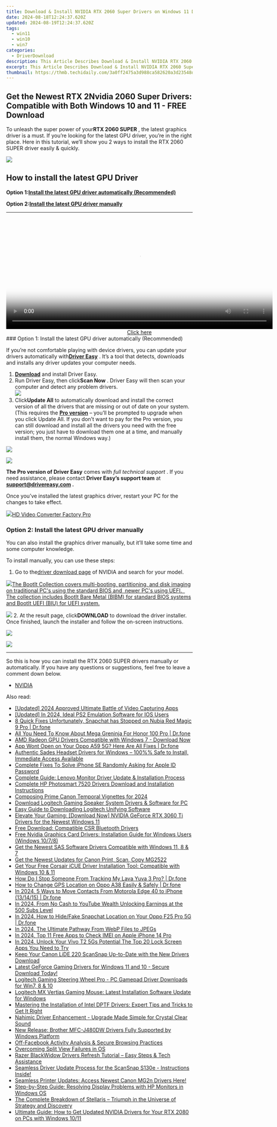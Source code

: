 ```yaml
---
title: Download & Install NVIDIA RTX 2060 Super Drivers on Windows 11 Devices
date: 2024-08-18T12:24:37.620Z
updated: 2024-08-19T12:24:37.620Z
tags:
  - win11
  - win10
  - win7
categories:
  - DriverDownload
description: This Article Describes Download & Install NVIDIA RTX 2060 Super Drivers on Windows 11 Devices
excerpt: This Article Describes Download & Install NVIDIA RTX 2060 Super Drivers on Windows 11 Devices
thumbnail: https://thmb.techidaily.com/3a0ff2475a3d988ca582620a3d23548d82c16dbdfb31f6e8194792291b9fef05.jpg
---
```


## Get the Newest RTX 2Nvidia 2060 Super Drivers: Compatible with Both Windows 10 and 11 - FREE Download

To unleash the super power of your**RTX 2060 SUPER** , the latest graphics driver is a must. If you’re looking for the latest GPU driver, you’re in the right place. Here in this tutorial, we’ll show you 2 ways to install the RTX 2060 SUPER driver easily & quickly.

<!-- affiliate ads begin -->
<a href="https://secure.2checkout.com/order/checkout.php?PRODS=3727260&QTY=1&AFFILIATE=108875&CART=1"><img src="http://www.aiseesoft.com/avangate/30p/banner.jpg" border="0"></a>
<!-- affiliate ads end -->
## How to install the latest GPU Driver

 **Option 1:[Install the latest GPU driver automatically (Recommended)](https://www.drivereasy.com/knowledge/rtx-2060-super-drivers-download-update-for-windows-10/#option1)**

 **Option 2:[Install the latest GPU driver manually](https://tools.techidaily.com/drivereasy/download/)**

---

<!-- affiliate ads begin -->
<span id="1993650">
					<video width="720" height="300" style="cursor:pointer"
           poster="//a.impactradius-go.com/display-clicktoplayimage/1993650.jpeg"
           onclick="if(!this.playClicked){this.play();this.setAttribute('controls',true);this.playClicked=true;}">
	   <source src="//a.impactradius-go.com/display-ad/22993-1993650">
	   <img src="//a.impactradius-go.com/display-clicktoplayimage/1993650.jpeg" style="border: none; height: 100%; width: 100%; object-fit: contain">
	</video>
	<div style="width:720px;text-align:center"><a href="javascript:window.open(decodeURIComponent('https%3A%2F%2Fhomestyler.sjv.io%2Fc%2F5597632%2F1993650%2F22993'), '_blank');void(0);">Click here</a></div>
</span>
<img height="0" width="0" src="https://imp.pxf.io/i/5597632/1993650/22993" style="position:absolute;visibility:hidden;" border="0" />
<!-- affiliate ads end -->
### Option 1: Install the latest GPU driver automatically (Recommended)

 If you’re not comfortable playing with device drivers, you can update your drivers automatically with[**Driver Easy**](https://tools.techidaily.com/drivereasy/download/) . It’s a tool that detects, downloads and installs any driver updates your computer needs.

1. **[Download](https://tools.techidaily.com/drivereasy/download/)**  and install Driver Easy.
2. Run Driver Easy, then click**Scan Now** . Driver Easy will then scan your computer and detect any problem drivers.  
![](https://images.drivereasy.com/wp-content/uploads/2020/11/Scan-now-1.jpg)
3. Click**Update All** to automatically download and install the correct version of all the drivers that are missing or out of date on your system.  
 (This requires the **[Pro version](https://tools.techidaily.com/drivereasy/download/)**  – you’ll be prompted to upgrade when you click Update All. If you don’t want to pay for the Pro version, you can still download and install all the drivers you need with the free version; you just have to download them one at a time, and manually install them, the normal Windows way.)  
<!-- affiliate ads begin -->
<a href="https://secure.2checkout.com/order/checkout.php?PRODS=45152835&QTY=1&AFFILIATE=108875&CART=1"><img src="https://download.terabyteunlimited.com/banners/ad_800x450_d.jpg" border="0"></a>
<!-- affiliate ads end -->
![](https://images.drivereasy.com/wp-content/uploads/2021/04/de-2060-super-update.jpg)

**The Pro version of Driver Easy** comes with _full technical support_ . If you need assistance, please contact **Driver Easy’s support team** at **[support@drivereasy.com](https://tools.techidaily.com/drivereasy/download/) .**

 Once you’ve installed the latest graphics driver, restart your PC for the changes to take effect.

<!-- affiliate ads begin -->
<a href="https://secure.2checkout.com/order/checkout.php?PRODS=4537546&QTY=1&AFFILIATE=108875&CART=1"><img src="https://secure.avangate.com/images/merchant/4b0a0290ad7df100b77e86839989a75e/products/7_copy_2_2_hdpro.png" border="0">HD Video Converter Factory Pro</a>
<!-- affiliate ads end -->
### Option 2: Install the latest GPU driver manually

 You can also install the graphics driver manually, but it’ll take some time and some computer knowledge.

To install manually, you can use these steps:

1. Go to the[driver download page](https://tools.techidaily.com/drivereasy/download/) of NVIDIA and search for your model.  
<!-- affiliate ads begin -->
<a href="https://secure.2checkout.com/order/checkout.php?PRODS=45152810&QTY=1&AFFILIATE=108875&CART=1"> <img src="https://secure.avangate.com/images/merchant/842ca578342915ccb8ae069595ba7233/products/copy_bootit-ss1_178x139.jpg" border="0">The BootIt Collection covers multi-booting, partitioning, and disk imaging on traditional PC's using the standard BIOS and  newer PC's using UEFI.   The collection includes BootIt Bare Metal (BIBM) for standard BIOS systems and BootIt UEFI (BIU) for UEFI system. 
</a>
<!-- affiliate ads end -->
![](https://images.drivereasy.com/wp-content/uploads/2021/04/2060-super-manually-1.jpg)
2. At the result page, click**DOWNLOAD** to download the driver installer. Once finished, launch the installer and follow the on-screen instructions.  
<!-- affiliate ads begin -->
<a href="https://shop.copernic.com/order/checkout.php?PRODS=41033095&QTY=1&AFFILIATE=108875&CART=1"><img src="https://secure.2checkout.com/images/merchant/8d30aa96e72440759f74bd2306c1fa3d/Copernic-2023-Affiliate-728x90-Advanced-3YR.png" border="0"></a>
<!-- affiliate ads end -->
![](https://images.drivereasy.com/wp-content/uploads/2021/04/2060-super-manually-2.jpg)

---

 So this is how you can install the RTX 2060 SUPER drivers manually or automatically. If you have any questions or suggestions, feel free to leave a comment down below.

* [NVIDIA](https://tools.techidaily.com/drivereasy/download/)

<ins class="adsbygoogle"
     style="display:block"
     data-ad-format="autorelaxed"
     data-ad-client="ca-pub-7571918770474297"
     data-ad-slot="1223367746"></ins>



<ins class="adsbygoogle"
     style="display:block"
     data-ad-client="ca-pub-7571918770474297"
     data-ad-slot="8358498916"
     data-ad-format="auto"
     data-full-width-responsive="true"></ins>

<span class="atpl-alsoreadstyle">Also read:</span>
<div><ul>
<li><a href="https://video-capture.techidaily.com/updated-2024-approved-ultimate-battle-of-video-capturing-apps/"><u>[Updated] 2024 Approved  Ultimate Battle of Video Capturing Apps</u></a></li>
<li><a href="https://screen-video-capture.techidaily.com/updated-in-2024-ideal-ps2-emulation-software-for-ios-users/"><u>[Updated] In 2024, Ideal PS2 Emulation Software for IOS Users</u></a></li>
<li><a href="https://howto.techidaily.com/8-quick-fixes-unfortunately-snapchat-has-stopped-on-nubia-red-magic-9-pro-drfone-by-drfone-fix-android-problems-fix-android-problems/"><u>8 Quick Fixes Unfortunately, Snapchat has Stopped on Nubia Red Magic 9 Pro | Dr.fone</u></a></li>
<li><a href="https://pokemon-go-android.techidaily.com/all-you-need-to-know-about-mega-greninja-for-honor-100-pro-drfone-by-drfone-virtual-android/"><u>All You Need To Know About Mega Greninja For Honor 100 Pro | Dr.fone</u></a></li>
<li><a href="https://win-amazing.techidaily.com/amd-radeon-gpu-drivers-compatible-with-windows-7-download-now/"><u>AMD Radeon GPU Drivers Compatible with Windows 7 - Download Now</u></a></li>
<li><a href="https://howto.techidaily.com/app-wont-open-on-your-oppo-a59-5g-here-are-all-fixes-drfone-by-drfone-fix-android-problems-fix-android-problems/"><u>App Wont Open on Your Oppo A59 5G? Here Are All Fixes | Dr.fone</u></a></li>
<li><a href="https://win-amazing.techidaily.com/authentic-sades-headset-drivers-for-windows-100-safe-to-install-immediate-access-available/"><u>Authentic Sades Headset Drivers for Windows – 100%% Safe to Install, Immediate Access Available</u></a></li>
<li><a href="https://ios-unlock.techidaily.com/complete-fixes-to-solve-iphone-se-randomly-asking-for-apple-id-password-by-drfone-ios/"><u>Complete Fixes To Solve iPhone SE Randomly Asking for Apple ID Password</u></a></li>
<li><a href="https://win-amazing.techidaily.com/complete-guide-lenovo-monitor-driver-update-and-installation-process/"><u>Complete Guide: Lenovo Monitor Driver Update & Installation Process</u></a></li>
<li><a href="https://hardware-help.techidaily.com/complete-hp-photosmart-7520-drivers-download-and-installation-instructions/"><u>Complete HP Photosmart 7520 Drivers Download and Installation Instructions</u></a></li>
<li><a href="https://extra-hints.techidaily.com/composing-prime-canon-temporal-vignettes-for-2024/"><u>Composing Prime Canon Temporal Vignettes for 2024</u></a></li>
<li><a href="https://win-amazing.techidaily.com/download-logitech-gaming-speaker-system-drivers-and-software-for-pc/"><u>Download Logitech Gaming Speaker System Drivers & Software for PC</u></a></li>
<li><a href="https://win-amazing.techidaily.com/easy-guide-to-downloading-logitech-unifying-software/"><u>Easy Guide to Downloading Logitech Unifying Software</u></a></li>
<li><a href="https://win-amazing.techidaily.com/elevate-your-gaming-download-now-nvidia-geforce-rtx-3060-ti-drivers-for-the-newest-windows-11/"><u>Elevate Your Gaming: [Download Now] NVIDIA GeForce RTX 3060 Ti Drivers for the Newest Windows 11</u></a></li>
<li><a href="https://win-amazing.techidaily.com/free-download-compatible-csr-bluetooth-drivers/"><u>Free Download: Compatible CSR Bluetooth Drivers</u></a></li>
<li><a href="https://win-amazing.techidaily.com/free-nvidia-graphics-card-drivers-installation-guide-for-windows-users-windows-1078/"><u>Free Nvidia Graphics Card Drivers: Installation Guide for Windows Users (Windows 10/7/8)</u></a></li>
<li><a href="https://win-amazing.techidaily.com/get-the-newest-sas-software-drivers-compatible-with-windows-11-8-and-7/"><u>Get the Newest SAS Software Drivers Compatible with Windows 11, 8 & 7</u></a></li>
<li><a href="https://win-amazing.techidaily.com/get-the-newest-updates-for-canon-print-scan-copy-mg2522/"><u>Get the Newest Updates for Canon Print, Scan, Copy MG2522</u></a></li>
<li><a href="https://win-amazing.techidaily.com/get-your-free-corsair-icue-driver-installation-tool-compatible-with-windows-10-and-11/"><u>Get Your Free Corsair iCUE Driver Installation Tool: Compatible with Windows 10 & 11</u></a></li>
<li><a href="https://android-location-track.techidaily.com/how-do-i-stop-someone-from-tracking-my-lava-yuva-3-pro-drfone-by-drfone-virtual-android/"><u>How Do I Stop Someone From Tracking My Lava Yuva 3 Pro? | Dr.fone</u></a></li>
<li><a href="https://location-social.techidaily.com/how-to-change-gps-location-on-oppo-a38-easily-and-safely-drfone-by-drfone-virtual-android/"><u>How to Change GPS Location on Oppo A38 Easily & Safely | Dr.fone</u></a></li>
<li><a href="https://android-transfer.techidaily.com/in-2024-5-ways-to-move-contacts-from-motorola-edge-40-to-iphone-131415-drfone-by-drfone-transfer-from-android-transfer-from-android/"><u>In 2024, 5 Ways to Move Contacts From Motorola Edge 40 to iPhone (13/14/15) | Dr.fone</u></a></li>
<li><a href="https://youtube-stream.techidaily.com/in-2024-from-no-cash-to-youtube-wealth-unlocking-earnings-at-the-500-subs-level/"><u>In 2024, From No Cash to YouTube Wealth  Unlocking Earnings at the 500 Subs Level</u></a></li>
<li><a href="https://location-social.techidaily.com/in-2024-how-to-hidefake-snapchat-location-on-your-oppo-f25-pro-5g-drfone-by-drfone-virtual-android/"><u>In 2024, How to Hide/Fake Snapchat Location on Your Oppo F25 Pro 5G | Dr.fone</u></a></li>
<li><a href="https://some-approaches.techidaily.com/in-2024-the-ultimate-pathway-from-webp-files-to-jpegs/"><u>In 2024, The Ultimate Pathway From WebP Files to JPEGs</u></a></li>
<li><a href="https://sim-unlock.techidaily.com/in-2024-top-11-free-apps-to-check-imei-on-apple-iphone-14-pro-by-drfone-ios/"><u>In 2024, Top 11 Free Apps to Check IMEI on Apple iPhone 14 Pro</u></a></li>
<li><a href="https://android-unlock.techidaily.com/in-2024-unlock-your-vivo-t2-5gs-potential-the-top-20-lock-screen-apps-you-need-to-try-by-drfone-android/"><u>In 2024, Unlock Your Vivo T2 5Gs Potential The Top 20 Lock Screen Apps You Need to Try</u></a></li>
<li><a href="https://win-amazing.techidaily.com/keep-your-canon-lide-220-scansnap-up-to-date-with-the-new-drivers-download/"><u>Keep Your Canon LiDE 220 ScanSnap Up-to-Date with the New Drivers Download</u></a></li>
<li><a href="https://win-amazing.techidaily.com/latest-geforce-gaming-drivers-for-windows-11-and-10-secure-download-today/"><u>Latest GeForce Gaming Drivers for Windows 11 and 10 - Secure Download Today!</u></a></li>
<li><a href="https://win-amazing.techidaily.com/logitech-gaming-steering-wheel-pro-pc-gamepad-driver-downloads-for-win7-8-and-10/"><u>Logitech Gaming Steering Wheel Pro - PC Gamepad Driver Downloads for Win7, 8 & 10</u></a></li>
<li><a href="https://win-amazing.techidaily.com/logitech-mx-vertias-gaming-mouse-latest-installation-software-update-for-windows/"><u>Logitech MX Vertias Gaming Mouse: Latest Installation Software Update for Windows</u></a></li>
<li><a href="https://win-amazing.techidaily.com/mastering-the-installation-of-intel-dptf-drivers-expert-tips-and-tricks-to-get-it-right/"><u>Mastering the Installation of Intel DPTF Drivers: Expert Tips and Tricks to Get It Right</u></a></li>
<li><a href="https://win-amazing.techidaily.com/nahimic-driver-enhancement-upgrade-made-simple-for-crystal-clear-sound/"><u>Nahimic Driver Enhancement - Upgrade Made Simple for Crystal Clear Sound</u></a></li>
<li><a href="https://win-amazing.techidaily.com/new-release-brother-mfc-j480dw-drivers-fully-supported-by-windows-platform/"><u>New Release: Brother MFC-J480DW Drivers Fully Supported by Windows Platform</u></a></li>
<li><a href="https://article-tips.techidaily.com/off-facebook-activity-analysis-and-secure-browsing-practices/"><u>Off-Facebook Activity Analysis & Secure Browsing Practices</u></a></li>
<li><a href="https://win11.techidaily.com/overcoming-split-view-failures-in-os/"><u>Overcoming Split View Failures in OS</u></a></li>
<li><a href="https://win-amazing.techidaily.com/razer-blackwidow-drivers-refresh-tutorial-easy-steps-and-tech-assistance/"><u>Razer BlackWidow Drivers Refresh Tutorial – Easy Steps & Tech Assistance</u></a></li>
<li><a href="https://win-amazing.techidaily.com/seamless-driver-update-process-for-the-scansnap-s130e-instructions-inside/"><u>Seamless Driver Update Process for the ScanSnap S130e - Instructions Inside!</u></a></li>
<li><a href="https://win-amazing.techidaily.com/seamless-printer-updates-access-newest-canon-mg2n-drivers-here/"><u>Seamless Printer Updates: Access Newest Canon MG2n Drivers Here!</u></a></li>
<li><a href="https://win-amazing.techidaily.com/step-by-step-guide-resolving-display-problems-with-hp-monitors-in-windows-os/"><u>Step-by-Step Guide: Resolving Display Problems with HP Monitors in Windows OS</u></a></li>
<li><a href="https://buynow-reviews.techidaily.com/the-complete-breakdown-of-stellaris-triumph-in-the-universe-of-strategy-and-discovery/"><u>The Complete Breakdown of Stellaris – Triumph in the Universe of Strategy and Discovery</u></a></li>
<li><a href="https://win-amazing.techidaily.com/ultimate-guide-how-to-get-updated-nvidia-drivers-for-your-rtx-2080-on-pcs-with-windows-1011/"><u>Ultimate Guide: How to Get Updated NVIDIA Drivers for Your RTX 2080 on PCs with Windows 10/11</u></a></li>
</ul></div>
